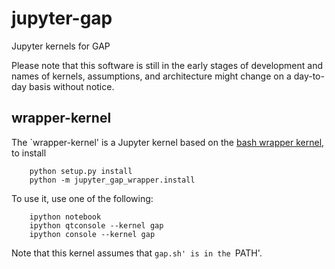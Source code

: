 # jupyter-gap
Jupyter kernels for GAP 

Please note that this software is still in the early stages of development and names of kernels, assumptions,
and architecture might change on a day-to-day basis without notice.

## wrapper-kernel

The `wrapper-kernel' is a Jupyter kernel based on the [bash wrapper kernel](https://github.com/takluyver/bash_kernel),
to install

```shell
    python setup.py install
    python -m jupyter_gap_wrapper.install
```

To use it, use one of the following:

```shell
    ipython notebook
    ipython qtconsole --kernel gap
    ipython console --kernel gap
```

Note that this kernel assumes that `gap.sh' is in the `PATH'.
